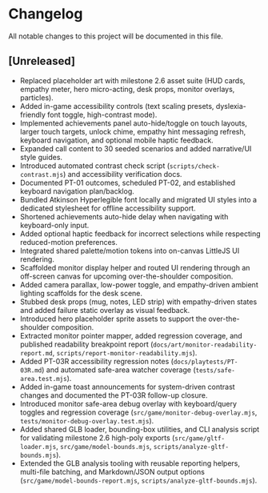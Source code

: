 # Changelog

All notable changes to this project will be documented in this file.

## [Unreleased]
- Replaced placeholder art with milestone 2.6 asset suite (HUD cards, empathy meter, hero micro-acting, desk props, monitor overlays, particles).
- Added in-game accessibility controls (text scaling presets, dyslexia-friendly font toggle, high-contrast mode).
- Implemented achievements panel auto-hide/toggle on touch layouts, larger touch targets, unlock chime, empathy hint messaging refresh, keyboard navigation, and optional mobile haptic feedback.
- Expanded call content to 30 seeded scenarios and added narrative/UI style guides.
- Introduced automated contrast check script (`scripts/check-contrast.mjs`) and accessibility verification docs.
- Documented PT-01 outcomes, scheduled PT-02, and established keyboard navigation plan/backlog.
- Bundled Atkinson Hyperlegible font locally and migrated UI styles into a dedicated stylesheet for offline accessibility support.
- Shortened achievements auto-hide delay when navigating with keyboard-only input.
- Added optional haptic feedback for incorrect selections while respecting reduced-motion preferences.
- Integrated shared palette/motion tokens into on-canvas LittleJS UI rendering.
- Scaffolded monitor display helper and routed UI rendering through an off-screen canvas for upcoming over-the-shoulder composition.
- Added camera parallax, low-power toggle, and empathy-driven ambient lighting scaffolds for the desk scene.
- Stubbed desk props (mug, notes, LED strip) with empathy-driven states and added failure static overlay as visual feedback.
- Introduced hero placeholder sprite assets to support the over-the-shoulder composition.
- Extracted monitor pointer mapper, added regression coverage, and published readability breakpoint report (`docs/art/monitor-readability-report.md`, `scripts/report-monitor-readability.mjs`).
- Added PT-03R accessibility regression notes (`docs/playtests/PT-03R.md`) and automated safe-area watcher coverage (`tests/safe-area.test.mjs`).
- Added in-game toast announcements for system-driven contrast changes and documented the PT-03R follow-up closure.
- Introduced monitor safe-area debug overlay with keyboard/query toggles and regression coverage (`src/game/monitor-debug-overlay.mjs`, `tests/monitor-debug-overlay.test.mjs`).
- Added shared GLB loader, bounding-box utilities, and CLI analysis script for validating milestone 2.6 high-poly exports (`src/game/gltf-loader.mjs`, `src/game/model-bounds.mjs`, `scripts/analyze-gltf-bounds.mjs`).
- Extended the GLB analysis tooling with reusable reporting helpers, multi-file batching, and Markdown/JSON output options (`src/game/model-bounds-report.mjs`, `scripts/analyze-gltf-bounds.mjs`).
